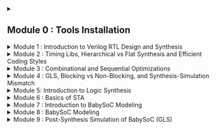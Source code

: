 
<details>
<summary> <h2> Module 0 : Tools Installation </h2> </summary>


**Yosys**
![yosys](https://github.com/user-attachments/assets/c6e81474-db27-4798-9d64-65802c028e3c)




**IVerilog**
![iverilog](https://github.com/user-attachments/assets/f59a239d-7145-4c5b-b0b3-6a7a90934065)




**GTKWave**
![gtkwave](https://github.com/user-attachments/assets/3de31f24-7b1a-45ac-9052-0b97d215041b)

</details>

<details>
<summary> Module 1 : Introduction to Verilog RTL Design and Synthesis </summary>




**GTKWave Output After Running IVerilog**
![good_mux_gtkwave](https://github.com/user-attachments/assets/840a4f95-27bd-4d36-ba19-c790bb52b40f)



**Good MUX and Testbench**
![good_mux_gvim](https://github.com/user-attachments/assets/9c820a1b-1329-4cd5-b725-f8c439f1280c)



**Yosys Output**
![Screenshot 2024-09-26 084110](https://github.com/user-attachments/assets/398ded47-7516-4b38-b87b-abec3354a0c3)



**Synthesized Netlist**
![Screenshot 2024-09-26 084833](https://github.com/user-attachments/assets/8273b602-6642-4c3f-9bb8-2a0b974559b7)


</details>

<details>
  <summary> Module 2 : Timing Libs, Hierarchical vs Flat Synthesis and Efficient Coding Styles </summary>

<h2> Introduction to timing .libs </h2>

**Introduction to Timing Libs**

![Screenshot 2024-09-28 142704](https://github.com/user-attachments/assets/398e1ea6-796e-4cde-ade5-8ca908ff36e2)

<h2> Hierarchical Synthesis </h2>

**Hierarchical Synthesis Code**

![Screenshot 2024-09-28 144633](https://github.com/user-attachments/assets/79fcd54f-3496-4e61-82e3-a6c24d6486f5)

**Hierarchical Synthesis Details 1**
![Screenshot 2024-09-28 145227](https://github.com/user-attachments/assets/9a42c2f2-69ef-48bf-9cf6-d189cfce4b58)


**Hierarchical Synthesis Details 2**

![Screenshot 2024-09-28 145307](https://github.com/user-attachments/assets/e2ed9c6c-0334-4d51-98c0-31dc1d6f147d)

**Hierarchical Synthesis Schematic**

![Screenshot 2024-09-28 145531](https://github.com/user-attachments/assets/3fb7dc8b-bbda-4e1f-bfd2-c04cccd7ab64)

<h2> Flat Synthesis </h2>

**Flat Synthesis Code**

![Screenshot 2024-09-28 150350](https://github.com/user-attachments/assets/e1606871-5434-4eee-be42-3a549f4a26c9)

**Flat Synthesis Schematic**

![Screenshot 2024-09-28 150642](https://github.com/user-attachments/assets/d4ae97bf-79ed-4a22-8e2e-6e1d7d0a7fc8)

<h2> Sub-module Level Synthesis </h2>

**Sub Module Synthesis Details**

![Screenshot 2024-09-28 150909](https://github.com/user-attachments/assets/282d050a-4288-455c-b709-cd4eee109303)


**Sub Module Synthesis Schematic**

![Screenshot 2024-09-28 150941](https://github.com/user-attachments/assets/482d2c13-781b-46ab-abe1-f8c09b178dda)

<h2> Various Flops and Synthesis </h2>


**D-FF with Asynchronous Reset GTKWave**

![Screenshot 2024-09-28 154515](https://github.com/user-attachments/assets/4f6ee167-66e4-48b0-b6ca-e3005e985776)

**D-FF with Asynchronous Reset YOSYS**

![Screenshot 2024-09-28 160045](https://github.com/user-attachments/assets/3e478a51-dcae-4128-8bfb-2ca370b8a2a2)

**D-FF with Asynchronous Set GTKWave**

![Screenshot 2024-09-28 154831](https://github.com/user-attachments/assets/b3e035a2-877b-438b-97db-91afc940ae7c)


**D-FF with Asynchronous Set YOSYS**

![Screenshot 2024-09-28 160236](https://github.com/user-attachments/assets/b88412d0-7053-498b-97c0-6b67ad7c885e)


**D-FF with Synchronous ResetGTKWave**

![Screenshot 2024-09-28 155259](https://github.com/user-attachments/assets/269a2706-3fd0-428b-bc2b-ee181dd21b3b)

**D-FF with Synchronous Reset YOSYS**

![Screenshot 2024-09-28 160359](https://github.com/user-attachments/assets/11a41703-ccb2-47ab-9fb0-3d473eee47b7)

<h2> Synthesizing Mul2 </h2>

**Mul2 Details**

![Screenshot 2024-09-28 161735](https://github.com/user-attachments/assets/2e8ef7ff-ea81-4bbe-82a7-dfa86f76639d)


**Mul2 Code**

![Screenshot 2024-09-28 162221](https://github.com/user-attachments/assets/d85f193c-20f5-413a-ad34-6138255b6012)


**Mul2 Schematic**

![Screenshot 2024-09-28 161805](https://github.com/user-attachments/assets/62e6a194-7047-40c2-82bd-2f2b057eee82)

<h2> Synthesizing Mult8 </h2>

**Mult8 Details**

![Screenshot 2024-09-28 162436](https://github.com/user-attachments/assets/f982a4b5-0ced-43aa-9a66-a19ae67fc623)


**Mult8 Code**

![Screenshot 2024-09-28 162606](https://github.com/user-attachments/assets/32d69219-bbe6-4c8f-83fc-29066022b5bb)


**Mult8 Schematic**

![Screenshot 2024-09-28 162508](https://github.com/user-attachments/assets/748fa535-440e-4f75-b5ba-624bb9b54ed9)
  
</details>

<details>
  <summary> Module 3 : Combinational and Sequential Optimizations </summary>

<h2> Optimizations </h2>

**Optimization Check 1 YOSYS**
![Screenshot 2024-10-01 003042](https://github.com/user-attachments/assets/84ed23e5-16a0-4fa2-998c-31799e1ea1db)



**Optimization Check 2 YOSYS**
![Screenshot 2024-10-01 003239](https://github.com/user-attachments/assets/639deb0a-caa8-4737-9fd2-0cfad9c24eb1)



**Optimization Check 3 YOSYS**
![Screenshot 2024-10-01 003534](https://github.com/user-attachments/assets/93a5d1db-3e1c-470c-b079-8a6a5f609dee)



**Optimization Check 4 YOSYS**
![Screenshot 2024-10-01 003932](https://github.com/user-attachments/assets/cb815290-c9f9-43bb-8f48-907511ff8a08)



**Optimization Check Multiple Module YOSYS**
![Screenshot 2024-10-01 004059](https://github.com/user-attachments/assets/ecdd172f-897f-4b25-9c37-350bf8a7a896)




<h2> D-FF Optimizations </h2>

**D-FF 1 YOSYS**

![Screenshot 2024-10-01 010407](https://github.com/user-attachments/assets/ca02da2b-c439-4a80-896b-bab757c69a5a)



**D-FF 1 GTKWave**

![Screenshot 2024-10-01 010013](https://github.com/user-attachments/assets/9df72448-d6d9-4ad6-86f9-30b2820dbd1e)



**D-FF 2 YOSYS**

![Screenshot 2024-10-01 010718](https://github.com/user-attachments/assets/e256bc6a-e676-4712-a41f-70ebb93a4148)



**D-FF 2 GTKWave**

![Screenshot 2024-10-01 010155](https://github.com/user-attachments/assets/0b037e04-59f1-43a0-b2b8-e3237fc549af)



**D-FF 3 YOSYS**

![Screenshot 2024-10-01 010843](https://github.com/user-attachments/assets/b99aa1e5-2104-4c8d-9ec3-7732ee1617bb)



**D-FF 3 GTKWave**

![Screenshot 2024-10-01 011423](https://github.com/user-attachments/assets/c47c5fc2-f16a-4d07-9756-0b5743c79f91)




**D-FF 4 YOSYS**

![Screenshot 2024-10-01 010929](https://github.com/user-attachments/assets/d206347a-5d5d-449f-9ba2-3bb312e0452a)



**D-FF 4 GTKWave**

![Screenshot 2024-10-01 011501](https://github.com/user-attachments/assets/99d285b6-b3c9-44c2-a4b2-70ca64dd94d7)



**D-FF 5 YOSYS**

![Screenshot 2024-10-01 011003](https://github.com/user-attachments/assets/97851665-94a3-4d75-9072-2a593227e6d5)



**D-FF 5 GTKWave**

![Screenshot 2024-10-01 011540](https://github.com/user-attachments/assets/ce6a5153-ad92-448d-bc4c-5b893cde0719)


<h2> Counter Optimizations </h2>

**Counter Optimization with 1 FF YOSYS**

![Screenshot 2024-10-01 012257](https://github.com/user-attachments/assets/c0c73875-60e1-40e6-b39d-5554bd50d4ac)



**Counter Optimization with 3 FF's YOSYS**

![Screenshot 2024-10-01 013252](https://github.com/user-attachments/assets/32d616c7-cf2f-4001-af7c-b018b4ddbff5)


</details>

<details>
  <summary> Module 4 : GLS, Blocking vs Non-Blocking, and Synthesis-Simulation Mismatch </summary>

<h2> Synthesis-Simulation Mismatch </h2>

**Ternary Operator MUX YOSYS**
![Screenshot 2024-10-01 023111](https://github.com/user-attachments/assets/54fa4436-124f-4741-b9b5-fad61960cf4a)



**Ternary Operator MUX GTKWave**
![Screenshot 2024-10-01 022949](https://github.com/user-attachments/assets/208da10b-4a14-4845-b1a9-edc4e117331a)



**Ternary Operator MUX GLS GTKWave**
![Screenshot 2024-10-01 023618](https://github.com/user-attachments/assets/caf8d2c9-db15-4af2-941f-a1b402d030ac)



**Bad MUX GTKWave**
![Screenshot 2024-10-01 023856](https://github.com/user-attachments/assets/58f03fa2-b2ce-4c0f-8237-457945aae014)



**Bad MUX GLS GTKWave**
![Screenshot 2024-10-01 024237](https://github.com/user-attachments/assets/3976ad7d-819e-424b-91d1-37bd8e1be72f)


<h2> Blocking Vs Non-Blocking </h2>

**Blocking Caveat YOSYS**
![Screenshot 2024-10-01 025246](https://github.com/user-attachments/assets/9d52363b-ff32-4b76-b3ee-8b5a97d7fd18)



**Blocking Caveat GTKWave**
![Screenshot 2024-10-01 024844](https://github.com/user-attachments/assets/2d7979c4-c093-475f-a9f1-b1d64d3056a7)



**Blocking Caveat GLS GTKWave**
![Screenshot 2024-10-01 025550](https://github.com/user-attachments/assets/c0b4c9cf-1c69-4b89-83b7-6d56905bdc64)



  
</details>

<details> 
<summary> Module 5: Introduction to Logic Synthesis </summary>

**Setting Up Synopsys Design Compiler (Flip-Flop)**


![Screenshot 2024-10-08 at 1 09 09 AM](https://github.com/user-attachments/assets/c9c8aa9f-fbf6-47c7-a63d-509369a7cced)



**Un-optimized Netlist**


![Screenshot 2024-10-08 at 1 11 17 AM](https://github.com/user-attachments/assets/d21b3be9-36d6-4f97-8b78-5646717aa3e0)



**Optimization**


![Screenshot 2024-10-08 at 1 17 59 AM](https://github.com/user-attachments/assets/d0d0e57c-1b69-420b-9d0f-e24b79970667)



**Optimized Netlist**


![Screenshot 2024-10-08 at 1 19 06 AM](https://github.com/user-attachments/assets/b645c2de-37c0-4c70-a2a2-e40a82d23e43)



**Design Vision Graphical User Interface**


![Screenshot 2024-10-08 at 1 26 07 AM](https://github.com/user-attachments/assets/1ac3dbb9-a4ee-4c56-9f7f-2d77e1182a74)




</details>

<details> 
<summary> Module 6 : Basics of STA </summary>

**Understanding the .lib File Part 1**



![Screenshot 2024-10-08 at 7 35 19 PM](https://github.com/user-attachments/assets/6d0e7660-e516-4c59-8bd0-b440afaedac6)





**Understanding the .lib File Part 2**


![Screenshot 2024-10-08 at 7 42 03 PM](https://github.com/user-attachments/assets/6ab03999-91aa-4ee0-bf1b-a5919cb1dbb3)



**TCL Script for Listing Cell Names**


![Screenshot 2024-10-12 at 7 32 55 PM](https://github.com/user-attachments/assets/9699894e-e85d-4b16-888d-9386d3644f64)


**Getting Direction of Pins Using TCL for AND2**


![Screenshot 2024-10-12 at 7 48 41 PM](https://github.com/user-attachments/assets/572caa09-75e8-46a7-a5a1-800574064fe5)


**Getting Direction of Pins Using TCL for NAND4**


![Screenshot 2024-10-12 at 7 54 25 PM](https://github.com/user-attachments/assets/fe4ca87b-9c49-4670-bced-9b47f2a4d9b7)


**TCL Script for Getting Name, Attribute, and Function**


![Screenshot 2024-10-12 at 8 09 09 PM](https://github.com/user-attachments/assets/c2cbaaa4-3538-47ae-9fa9-82c46aae036b)


**Output After Running TCL Script**


![Screenshot 2024-10-12 at 8 08 58 PM](https://github.com/user-attachments/assets/4006a830-2dc7-4018-961a-d6767d507513)













</details>

<details> 
<summary> Module 7 : Introduction to BabySoC Modeling </summary>

<br> 

A System on a Chip (SoC) refers to an integrated circuit that consolidates all essential components of a computing or electronic system onto a single chip. These integrated components typically include:

  1) **Central Processing Unit (CPU):** The primary processor responsible for executing instructions and managing system tasks.
  
  2) **Memory:** Incorporates RAM for temporary data storage and ROM for permanent storage.
  
  3) **Input/Output (I/O) Ports:** Interfaces that enable communication with external devices and peripherals.
  
  4) **Graphics Processing Unit (GPU):** Manages the rendering of images and videos.
  
  5) **Digital Signal Processor (DSP):** Specializes in processing audio, video, and other signal-related tasks.
  
  6) Specialized Modules: Additional components, such as wireless communication units (e.g., Wi-Fi, Bluetooth), power management systems, and various sensors, may be integrated depending on the application.



<img width="821" alt="Screenshot 2024-10-19 at 6 48 34 PM" src="https://github.com/user-attachments/assets/45f881e5-0c65-440f-8027-af56355d4615">







<u> Key Benefits of SoCs: </u> 

  1) **Size Reduction:** The integration of multiple components into a single chip drastically reduces the physical footprint of the system, making it ideal for compact designs.
  
  2) **Power Efficiency:** SoCs typically consume less power than systems composed of discrete components due to optimized interconnections and minimized external interfaces.
  
  3) **Performance Optimization:** The proximity of integrated components allows for faster data transfer and enhanced overall system performance.
  
  4) **Cost-Effectiveness:** The production of a single chip with multiple functionalities is often more economical than manufacturing several discrete components, leading to reduced costs for device manufacturers.
  
  5) **Enhanced Reliability:** With fewer external connections between components, SoCs minimize potential points of failure, increasing system reliability.



<u> Common Applications of SoCs: </u>

  1) **Smartphones and Tablets:** SoCs are integral to mobile devices, offering compact form factors and energy-efficient performance.
  
  2) **Wearable Devices:** Smartwatches, fitness trackers, and other wearables rely on SoCs for their small size and low power consumption.
  
  3) **IoT Devices:** SoCs manage sensor integration and connectivity tasks in Internet of Things (IoT) devices.
  
  4) **Embedded Systems:** Widely used in automotive, industrial, and consumer electronics, SoCs handle dedicated processing tasks efficiently.



<u> Notable Examples of SoCs: </u>

  1) **Apple A-Series:** Powers iPhones and iPads.
  
  2) **Qualcomm Snapdragon:** Found in a wide range of Android smartphones.
  
  3) **Samsung Exynos:** Used in Samsung's mobile devices.
  
  4) **NVIDIA Tegra:** Utilized in gaming consoles like the Nintendo Switch.



<u> Challenges and Considerations: </u>

  1) **Design Complexity:** Integrating multiple components onto a single chip is technically challenging and requires advanced design and fabrication techniques.
  
  2) **Thermal Management:** Concentrating various components in a compact space can lead to overheating, necessitating effective thermal management strategies.
  
  3) **Limited Flexibility:** SoCs, due to their high level of integration and application-specific design, offer less flexibility compared to discrete-component systems.



In summary, SoCs are central to the development of modern electronic devices, enabling the creation of more compact, efficient, and high-performance systems. However, their design and implementation demand sophisticated engineering solutions to address challenges such as heat dissipation, complexity, and flexibility.




Types of SoC:

  1) Microcontroller-based SoCs: These SoCs are built around a microcontroller, ideal for embedded systems that require less processing power but need integrated peripherals and memory.
  
  2) Microprocessor-based SoCs: These SoCs, often found in mobile phones, are built around a microprocessor and are designed for systems requiring more complex processing capabilities like smartphones, tablets, or personal computing devices.
  
  3) Application-Specific SoCs (ASIC): These are customized SoCs designed for particular applications that do not fit into the microcontroller or microprocessor categories. They often target specialized tasks such as video encoding, signal       
     processing, or networking.

<br> 

**SoC Structure:**
An SoC is composed of various hardware functional units that work together, including processors, memory modules, and communication subsystems. These components are interconnected by various communication frameworks like buses or Networks on Chip (NoCs).

**Functional Components:**

  1) Processor Cores: Execute software tasks and control system operations.
  2) Memory: Includes on-chip RAM, ROM, and cache for data storage and retrieval.
  3) Interfaces: Connect external devices and components.
  4) Digital Signal Processor (DSP): Handles real-time processing of audio, video, and other signals.


**SoC Design Flow:**
The SoC design process is structured in multiple stages, from specification and design, to verification and fabrication. This involves architecture design, IP integration, verification, and physical design, followed by validation and testing.


<img width="823" alt="Screenshot 2024-10-19 at 6 49 45 PM" src="https://github.com/user-attachments/assets/a4d63188-72e4-49ce-936e-945d3e82d505">




**Introduction to VSDBabySoC:**

VSDBabySoC is a compact yet powerful RISC-V-based SoC, designed to test and calibrate three open-source IP cores, while integrating an analog component. The key components of the VSDBabySoC are:


![image](https://github.com/user-attachments/assets/19432541-272e-430a-a668-379de7333056)



**RVMYTH Microprocessor:** A simple RISC-V-based CPU.
**8x-PLL:** Generates a stable clock signal for synchronization and timing.
**10-bit DAC:** Converts digital signals to analog, enabling communication with other analog devices.

**BabySoC Components:**
  1) RVMYTH Core: A basic RISC-V CPU used to perform general-purpose computing tasks.
  2) PLL (Phase-Locked Loop): A feedback control system that locks the output frequency to match a reference signal, widely used for clock generation.
  3) DAC (Digital-to-Analog Converter): Converts digital data into analog signals, essential for interfacing with analog devices in communication systems.

What is a PLL (Phase-Locked Loop)?
A Phase-Locked Loop (PLL) is a control system that generates an output signal with a phase that aligns with the phase of a given input signal. It maintains a constant phase difference between input and output, ensuring that both signals operate at the same frequency.

**Key Components of a PLL:**

  1) Phase Detector: Compares the phase of the input signal with that of the oscillator output, generating an error signal.
  2) Loop Filter: Filters the error signal, producing a smooth voltage to control the oscillator.
  3) Voltage-Controlled Oscillator (VCO): Adjusts the frequency based on the error voltage to lock onto the input frequency.
  4) In some configurations, a frequency divider is added in the feedback loop to generate output frequencies that are multiples of the reference signal.

**Why Off-Chip Clocks Can’t Be Used All the Time:**
External clocks can introduce delays due to long wiring and clock jitter. Additionally, different system blocks may require varying clock frequencies, making it impractical to rely on a single external source. Factors such as ppm (parts per million) error, frequency stability, and temperature sensitivity also impact the precision of off-chip clocks, making on-chip PLLs a more reliable option.

**Digital-to-Analog Converter (DAC):**
A Digital-to-Analog Converter (DAC) translates digital signals into analog output. DACs play a critical role in communication systems, where digitally encoded information needs to be converted into analog signals for transmission.

**Types of DACs:**

  1) Weighted Resistor DAC: Uses weighted resistances for each bit in the digital signal.
  2) R-2R Ladder DAC: Employs a repeating structure of resistors to convert the digital signal.

In the VSDBabySoC, a 10-bit DAC is used, which means it has 10 binary input bits that it converts into an analog output. This enables precise control and communication with analog devices.




</details>


<details> 
<summary> Module 8 : BabySoC Modeling </summary>

<br>

**What is Modelling?**
Modelling refers to the creation of a mathematical or logical representation of a system or a component to study its behavior, predict outcomes, and support decision-making. In the context of Modelling and Simulation (M&S), it involves constructing a physical or logical model to simulate how a system functions in the real world, allowing engineers to analyze the system under various conditions.

**Purpose of Modelling:**
The primary purpose of system modelling is to aid in:

  1) Analysis: Understanding system behavior and performance.
  2) Specification: Defining system requirements.
  3) Design: Aiding the development of complex systems.
  4) Verification and Validation: Ensuring that the system functions as intended and adheres to specifications.
  5) Communication: Conveying critical information about the system to stakeholders and collaborators.
  In the VLSI domain, modelling is essential for analyzing the functionality and performance of integrated circuits before they are physically built, saving time and resources in development.

**What Are We Modelling?** (VSDBabySoC)
For VSDBabySoC, the model consists of three main Intellectual Property (IP) cores:

  1) PLL (Phase-Locked Loop): Generates the clock signal for the entire system.
  2) RVMYTH (RISC-V CPU): Executes instructions based on the clock input.
  3) DAC (Digital-to-Analog Converter): Converts the output from RVMYTH into an analog signal.


**The flow of signals in the SoC:**

  1) Initial input signals are fed into the VSDBabySoC module.
  2) The PLL generates the proper clock signal (CLK) for the system.
  3) The clock signal triggers the RVMYTH core to execute instructions, producing intermediate values.
  4) These values are used by the DAC core to provide the final analog output signal, OUT.
  5) Additionally, the system includes a wrapper that integrates all the components and a testbench for simulation.

**Challenges in Modelling Mixed-Signal Blocks:**
A key challenge in modelling the VSDBabySoC is that it contains both digital and analog blocks, requiring different simulation approaches:

**RVMYTH (Digital Block):** Since this is a purely digital component, it can be modelled using a Hardware Description Language (HDL) like Verilog, which allows for designing and verifying its functionality using a testbench.

**DAC and PLL (Analog Blocks):** These blocks present a challenge because traditional HDLs like Verilog cannot synthesize analog designs. To simulate the functionality of these blocks, designers will often use specialized data types like real in Verilog for simulation purposes. This allows for verifying the logical correctness of the system without fully synthesizing the analog components.

**Goal of Modelling:**
The ultimate goal of this modelling effort is to simulate the functionality of the VSDBabySoC, ensuring that the system operates correctly from a logical standpoint. While physical synthesis of analog blocks (DAC, PLL) is not possible in Verilog, the model aims to verify the integration and interaction of all IP cores and check whether the system delivers the expected outputs based on input signals and clocking mechanisms.

<h2> RVMYTH MODELING </h2>

![Screenshot 2024-10-19 at 5 39 07 PM](https://github.com/user-attachments/assets/90b78d18-4962-4eaf-bfb4-f5591806a7a7)


<h2> DAC MODELING </h2>

![Screenshot 2024-10-19 at 5 47 12 PM](https://github.com/user-attachments/assets/fa13164a-1345-4de9-8116-329227f0febf)


<h2> PLL MODELING </h2>

![Screenshot 2024-10-19 at 5 51 04 PM](https://github.com/user-attachments/assets/7678b15e-3881-4ad1-b8a7-32fed46f68a3)

<h2> DAC OUTPUT VERIFICATION </h2>

![Screenshot 2024-10-19 at 6 06 53 PM](https://github.com/user-attachments/assets/b0edc2f5-eeda-4d6c-8b0c-16930ea5ad72)







</details>

<details>
  
<summary> Module 9 : Post-Synthesis Simulation of BabySoC (GLS) </summary>

<br>

**Why Perform Pre-Synthesis Simulation Instead of Jumping Straight to Post-Synthesis Simulation?**
Pre-synthesis simulation is done to verify the functionality of the design as per the written RTL code. This simulation helps ensure that the logic behaves as intended before synthesis. It focuses solely on functionality, without considering the physical properties of gates or timing delays.

On the other hand, post-synthesis simulation, also called gate-level simulation (GLS), is conducted after synthesis. It takes gate delays into account, checking not only functionality but also timing violations. Post-synthesis simulation highlights potential mismatches caused by improper use of operators or unintended latch inference. For example, incorrect usage of ‘X’ (which stands for 'Unknown' or "Don't care" in simulation or synthesis) can lead to functional discrepancies.

**Gate-Level Simulation (GLS): A Brief Overview**
"Gate level" refers to the netlist view of a circuit, typically generated by the synthesis process. While RTL simulation occurs before synthesis, GLS is a post-synthesis step.

The netlist produced during synthesis contains a detailed list of gates and IP models, representing both the functionality and timing behavior of the design. Unlike RTL simulation, which assumes zero delays and performs in a zero-delay environment, GLS can include unit delays or full timing information, providing a more realistic simulation of how the circuit behaves in terms of timing.

Gate-level simulation plays a critical role in verifying the actual implementation of the design, checking for dynamic circuit behavior that cannot be captured through static analysis. It is a key part of the verification process and helps to ensure that the synthesized design functions correctly under real-world conditions.

**Synthesizing the VSDBabySoC Design:**
To synthesize the VSDBabySoC design, you need .db format files for libraries such as avsddac.lib, avsdpll.lib, and sky130_fd_sc_hd__tt_025C_1v80.lib. These can be generated using the Synopsys Library Compiler (lc_shell).

<h2> Converting .lib to .db format </h2>

![Screenshot 2024-10-21 at 6 05 21 PM](https://github.com/user-attachments/assets/946f8ecf-10cc-4dd7-ba68-d1f7456f6d6f)


<h2> Synthesizing the Design </h2>


![Screenshot 2024-10-21 at 6 12 39 PM](https://github.com/user-attachments/assets/9b1eee7e-e523-4485-bc2a-1780dd7b95f2)





**Linking the Design**



![Screenshot 2024-10-21 at 6 13 12 PM](https://github.com/user-attachments/assets/b4e89e6c-3976-4a28-bbdc-bd951b3a9a8e)



**Report**




![Screenshot 2024-10-21 at 6 14 12 PM](https://github.com/user-attachments/assets/3bbe34c8-718f-4023-b5ce-bd555c93040d)

<h2> Post-Synthesis Waveform (Same as Pre-Synthesis Waveform) </h2>

![Screenshot 2024-10-21 at 6 29 56 PM](https://github.com/user-attachments/assets/3c0ea240-860a-48c8-bab6-5ea1a0e03e82)


  
</details>
